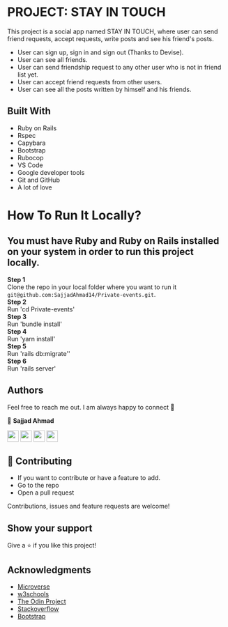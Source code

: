 # PROJECT: STAY IN TOUCH

This project is a social app named STAY IN TOUCH, where user can send friend requests, accept requests, write posts and see his friend's posts.

- User can sign up, sign in and sign out (Thanks to Devise).
- User can see all friends.
- User can send friendship request to any other user who is not in friend list yet.
- User can accept friend requests from other users.
- User can see all the posts written by himself and his friends.

## Built With

- Ruby on Rails
- Rspec
- Capybara
- Bootstrap
- Rubocop
- VS Code
- Google developer tools
- Git and GitHub
- A lot of love

# How To Run It Locally?

## You must have Ruby and Ruby on Rails installed on your system in order to run this  project locally.

**Step 1**<br>
Clone the repo in your local folder where you want to run it<br>
`git@github.com:SajjadAhmad14/Private-events.git`.<br>
**Step 2**<br>
Run 'cd Private-events'<br>
**Step 3**<br>
Run 'bundle install'<br>
**Step 4**<br>
Run 'yarn install'<br>
**Step 5**<br>
Run 'rails db:migrate''<br>
**Step 6**<br>
Run 'rails server'


## Authors

Feel free to reach me out. I am always happy to connect :slightly_smiling_face:

👤 **Sajjad Ahmad**


[<code><img height="26" src="https://cdn.iconscout.com/icon/free/png-256/github-153-675523.png"></code>](https://github.com/SajjadAhmad14)
[<code><img height="26" src="https://upload.wikimedia.org/wikipedia/sco/thumb/9/9f/Twitter_bird_logo_2012.svg/1200px-Twitter_bird_logo_2012.svg.png"></code>](https://twitter.com/Sajjad_Ahmad14)
[<code><img height="26" src="https://upload.wikimedia.org/wikipedia/commons/thumb/c/c9/Linkedin.svg/1200px-Linkedin.svg.png"></code>](https://www.linkedin.com/in/sajjadahmad14)
[<code><img height="26" src="https://upload.wikimedia.org/wikipedia/commons/a/ab/Gmail_Icon.svg"></code>](jogimar14@gmail.com)



## 🤝 Contributing

- If you want to contribute or have a feature to add.
- Go to the repo
- Open a pull request

Contributions, issues and feature requests are welcome!

## Show your support

Give a ⭐️ if you like this project!

## Acknowledgments

- <a href="https://www.microverse.org/" target="_blank">Microverse</a>
- <a href="https://www.w3schools.com/" target="_blank">w3schools</a> 
- <a href="https://www.theodinproject.com/" target="_blank">The Odin Project</a>
- <a href="https://www.stackoverflow.com/" target="_blank">Stackoverflow</a>
- <a href="https://getbootstrap.com/" target="_blank">Bootstrap</a>
